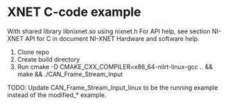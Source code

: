 # XNET C-code example

With shared library libnixnet.so using nixnet.h
For API help, see section NI-XNET API for C in document NI-XNET Hardware and software help.

1) Clone repo
2) Create build directory
3) Run cmake -D CMAKE_CXX_COMPILER=x86_64-nilrt-linux-gcc .. && make && ./CAN_Frame_Stream_Input

TODO:
Update CAN_Frame_Stream_Input_linux to be the running example instead of the modified_* example.
